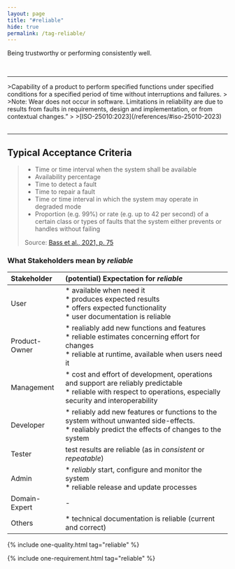 ```yaml
---
layout: page
title: "#reliable"
hide: true
permalink: /tag-reliable/
---
```



<div class="arc42-help" markdown="1">

Being trustworthy or performing consistently well.

</div><br>

<hr class="with-no-margin"/>

<div class="arc42-help" markdown="1">
>Capability of a product to perform specified functions under specified conditions for a specified period of time without interruptions and failures.
>
>Note: Wear does not occur in software. Limitations in reliability are due to results from faults in requirements, design and implementation, or from contextual changes.”
>
>[ISO-25010:2023](/references/#iso-25010-2023)
</div><br>


<hr/>

## Typical Acceptance Criteria


>* Time or time interval when the system shall be available
>* Availability percentage
>* Time to detect a fault
>* Time to repair a fault
>* Time or time interval in which the system may operate in degraded mode
>* Proportion (e.g. 99%) or rate (e.g. up to 42 per second) of a certain class or types of faults that the system either prevents or handles without failing
>
>Source: [Bass et al., 2021, p. 75](/references/#bass2021software)


### What  Stakeholders mean by _reliable_


| Stakeholder | (potential) Expectation for _reliable_ |
|:--- |:--- |
| User |* available when need it<br>* produces expected results<br>* offers expected functionality<br>* user documentation is reliable |
| Product-Owner |* realiably add new functions and features<br>* reliable estimates concerning effort for changes<br>* reliable at runtime, available when users need it |
| Management | * cost and effort of development, operations and support are reliably predictable<br>* reliable with respect to operations, especially security and interoperability |
| Developer |* reliably add new features or functions to the system without unwanted side-effects.<br>* realiably predict the effects of changes to the system  |
| Tester |test results are reliable (as in _consistent_ or _repeatable_) |
| Admin | * _reliably_ start, configure and monitor the system<br> * reliable release and update processes  |
| Domain-Expert | - |
| Others | * technical documentation is reliable (current and correct)  |




<!-- include all qualities associated with this tag -->
{% include one-quality.html tag="reliable"  %}

<!-- include all requirements associated with this tag -->
{% include one-requirement.html tag="reliable"  %}


